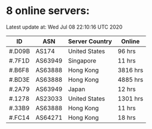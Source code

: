 # 8 online servers:

Latest update at: Wed Jul 08 22:10:16 UTC 2020

| ID | ASN | Server Country | Online |
| -- | --- | -------------- | ------ |
| #.D09B | AS174 | United States | 96 hrs |
| #.7F1D | AS63949 | Singapore | 11 hrs |
| #.B6F8 | AS63888 | Hong Kong | 3816 hrs |
| #.BD3E | AS63888 | Hong Kong | 4885 hrs |
| #.2A79 | AS63949 | Japan | 12 hrs |
| #.1278 | AS23033 | United States | 1301 hrs |
| #.33B9 | AS63888 | Hong Kong | 11 hrs |
| #.FC14 | AS64271 | Hong Kong | 18 hrs |

